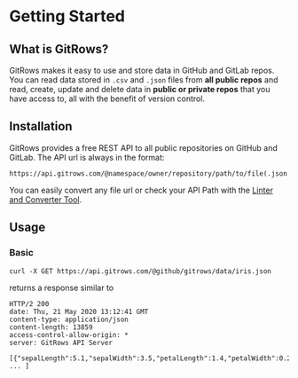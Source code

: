 
# Getting Started

## What is GitRows?

GitRows makes it easy to use and store data in GitHub and GitLab repos. You can read data stored in `.csv` and `.json` files from **all public repos** and read, create, update and delete data in **public or private repos** that you have access to, all with the benefit of version control.

## Installation

GitRows provides a free REST API to all public repositories on GitHub and GitLab. The API url is always in the format:

```shell
https://api.gitrows.com/@namespace/owner/repository/path/to/file(.json|.csv)
```

You can easily convert any file url or check your API Path with the [Linter and Converter Tool](https://gitrows.com/linter).


## Usage

### Basic

```shell
curl -X GET https://api.gitrows.com/@github/gitrows/data/iris.json
```

returns a response similar to

```shell
HTTP/2 200
date: Thu, 21 May 2020 13:12:41 GMT
content-type: application/json
content-length: 13859
access-control-allow-origin: *
server: GitRows API Server

[{"sepalLength":5.1,"sepalWidth":3.5,"petalLength":1.4,"petalWidth":0.2,"species":"setosa"}, ... ]
```
